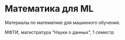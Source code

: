 # Математика для ML

Материалы по математике для машинного обучения.

МФТИ, магистратура "Науки о данных", 1 семестр
